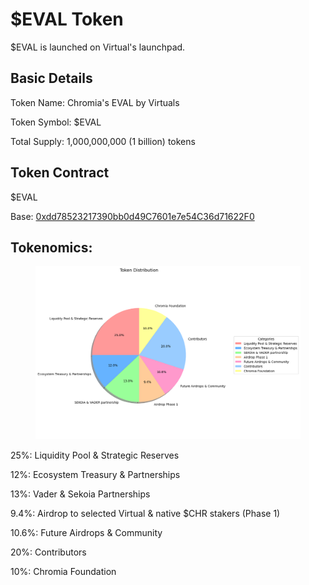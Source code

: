 # $EVAL Token

$EVAL is launched on Virtual's launchpad.



## Basic Details

Token Name: Chromia's EVAL by Virtuals

Token Symbol: $EVAL

Total Supply: 1,000,000,000 (1 billion) tokens



## Token Contract

$EVAL

Base: [0xdd78523217390bb0d49C7601e7e54C36d71622F0](https://basescan.org/address/0xdd78523217390bb0d49c7601e7e54c36d71622f0)



## Tokenomics:

<figure><img src=".gitbook/assets/image (2).png" alt=""><figcaption></figcaption></figure>

25%: Liquidity Pool & Strategic Reserves&#x20;

12%: Ecosystem Treasury & Partnerships&#x20;

13%: Vader & Sekoia Partnerships

9.4%: Airdrop to selected Virtual & native $CHR stakers (Phase 1)&#x20;

10.6%: Future Airdrops & Community&#x20;

20%: Contributors&#x20;

10%: Chromia Foundation

